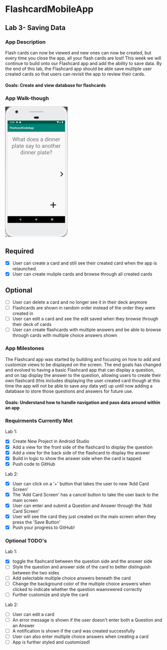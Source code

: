 # FlashcardMobileApp

## Lab 3- Saving Data

### App Description
Flash cards can now be viewed and new ones can now be created, but every time you close the app, all your flash cards are lost! This week we will continue to build onto our Flashcard app and add the ability to save data. By the end of this lab, the Flashcard app should be able save multiple user created cards so that users can revisit the app to review their cards.

#### Goals: Create and view database for flashcards  

### App Walk-though
<img src=FCAppPt3.gif width=200><br>

## Required
- [X] User can create a card and still see their created card when the app is relaunched.
- [X] User can create muliple cards and browse through all created cards

## Optional
- [ ] User can delete a card and no longer see it in their deck anymore
- [ ] Flashcards are shown in random order instead of the order they were created in
- [ ] User can edit a card and see the edit saved when they browse through their deck of cards
- [ ] User can create flashcards with multiple answers and be able to browse through cards with multiple choice answers shown

### App Milestones
The Flashcard app was started by building and focusing on how to add and customize views to be displayed on the screen. The end goals has changed and evolved to having a basic Flashcard app that can display a question, and on tap display the answer to the question, allowing users to create their own flashcard (this includes displaying the user created card though at this time the app will not be able to save any data yet) up until now adding a database to store those questions and answers for future use.

#### Goals: Understand how to handle navigation and pass data around within an app

### Requirments Currently Met
Lab 1:
- [X] Create New Project in Android Studio
- [X] Add a view for the front side of the flashcard to display the question
- [X] Add a view for the back side of the flashcard to display the answer
- [X] Build in logic to show the answer side when the card is tapped
- [X] Push code to GitHub

Lab 2:
- [x] User can click on a ‘+’ button that takes the user to new ‘Add Card Screen’
- [x] The 'Add Card Screen' has a cancel button to take the user back to the main screen
- [x] User can enter and submit a Question and Answer through the 'Add Card Screen'
- [x] User will see the card they just created on the main screen when they press the 'Save Button'
- [x] Push your progress to GitHub!

### Optional TODO's
Lab 1:
- [X] toggle the flashcard between the question side and the answer side
- [ ] Style the question and answer side of the card to better distinguish between the two sides
- [ ] Add selectable multiple choice answers beneath the card
- [ ] Change the background color of the multiple choice answers when clicked to indicate whether the question waanswered correctly
- [ ] Further customize and style the card

Lab 2:
- [ ] User can edit a card
- [ ] An error message is shown if the user doesn't enter both a Question and an Answer
- [ ] A notification is shown if the card was created successfully
- [ ] User can also enter multiple choice answers when creating a card
- [ ] App is further styled and customized!
